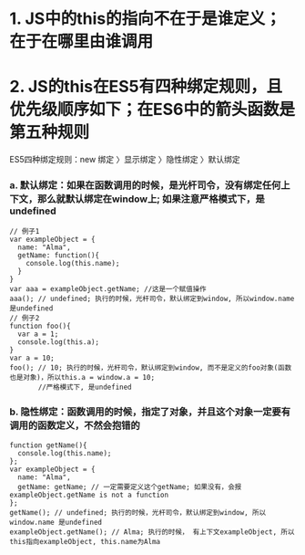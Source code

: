 # 1. JS中的this的指向不在于是谁定义；在于在哪里由谁调用
# 2. JS的this在ES5有四种绑定规则，且优先级顺序如下；在ES6中的箭头函数是第五种规则
ES5四种绑定规则：new 绑定 〉显示绑定 〉隐性绑定 〉默认绑定
### a. 默认绑定：如果在函数调用的时候，是光杆司令，没有绑定任何上下文，那么就默认绑定在window上; 如果注意严格模式下，是undefined
```
// 例子1
var exampleObject = {
  name: "Alma",
  getName: function(){
    console.log(this.name);
  }
}
var aaa = exampleObject.getName; //这是一个赋值操作
aaa(); // undefined; 执行的时候，光杆司令，默认绑定到window, 所以window.name 是undefined
// 例子2
function foo(){
  var a = 1;
  console.log(this.a);
}
var a = 10;
foo(); // 10; 执行的时候，光杆司令，默认绑定到window, 而不是定义的foo对象(函数也是对象)，所以this.a = window.a = 10; 
       //严格模式下, 是undefined
```
### b. 隐性绑定：函数调用的时候，指定了对象，并且这个对象一定要有调用的函数定义，不然会抱错的
```
function getName(){
  console.log(this.name);
};
var exampleObject = {
  name: "Alma",
  getName: getName; // 一定需要定义这个getName; 如果没有，会报exampleObject.getName is not a function
};
getName(); // undefined; 执行的时候，光杆司令，默认绑定到window, 所以window.name 是undefined
exampleObject.getName(); // Alma; 执行的时候， 有上下文exampleObject, 所以this指向exampleObject, this.name为Alma
```

